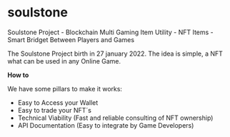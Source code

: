 # soulstone
Soulstone Project - Blockchain Multi Gaming Item Utility - NFT Items - Smart Bridget Between Players and Games

The Soulstone Project birth in 27 january 2022. 
The idea is simple, a NFT what can be used in any Online Game. 

**How to**

We have some pillars to make it works: 

- Easy to Access your Wallet
- Easy to trade your NFT´s
- Technical Viability (Fast and reliable consulting of NFT ownership) 
- API Documentation (Easy to integrate by Game Developers) 
